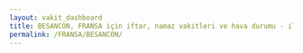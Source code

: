```yaml
---
layout: vakit_dashboard
title: BESANCON, FRANSA için iftar, namaz vakitleri ve hava durumu - ilçe/eyalet seç
permalink: /FRANSA/BESANCON/
---
```


<script type="text/javascript">
  var GLOBAL_COUNTRY = 'FRANSA';
  var GLOBAL_CITY = 'BESANCON';
  var GLOBAL_STATE = '';
  var lat = 72;
  var lon = 21;
</script>
